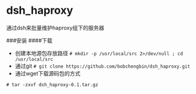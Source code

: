 dsh_haproxy
===========

通过dsh来批量维护haproxy组下的服务器

###安装
####下载
* 创建本地源包存放路径 
`# mkdir -p /usr/local/src 2>/dev/null ; cd /usr/local/src `
* 通过git
`# git clone https://github.com/bobchengbin/dsh_haproxy.git`
* 通过wget下载源码包的方式

```# wget https://codeload.github.com/bobchengbin/dsh_haproxy/tar.gz/v0.1 -O dsh_haproxy-0.1.tar.gz
# tar -zxvf dsh_haproxy-0.1.tar.gz 
```
